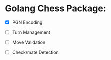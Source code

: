 # Golang Chess Package:
- [x] PGN Encoding
- [ ] Turn Management
- [ ] Move Validation
- [ ] Check/mate Detection

